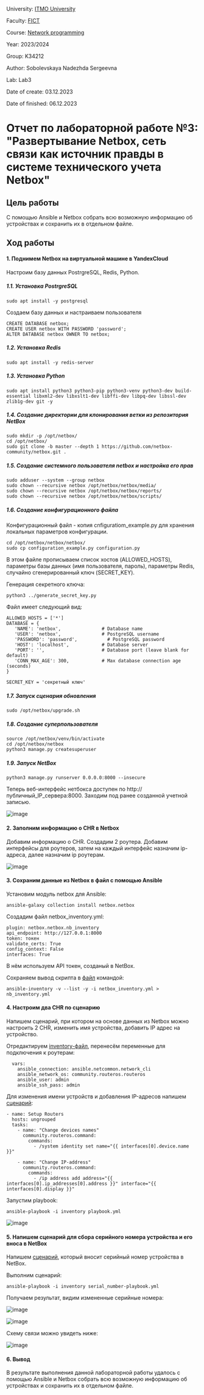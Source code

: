 University: [ITMO University](https://itmo.ru/ru/)

Faculty: [FICT](https://fict.itmo.ru)

Course: [Network programming](https://github.com/itmo-ict-faculty/network-programming)

Year: 2023/2024

Group: K34212

Author: Sobolevskaya Nadezhda Sergeevna

Lab: Lab3

Date of create: 03.12.2023

Date of finished: 06.12.2023

# Отчет по лабораторной работе №3: "Развертывание Netbox, сеть связи как источник правды в системе технического учета Netbox"

## Цель работы

С помощью Ansible и Netbox собрать всю возможную информацию об устройствах и сохранить их в отдельном файле.

## Ход работы


#### 1. Поднимем Netbox на виртуальной машине в YandexCloud

Настроим базу данных PostrgreSQL, Redis, Python.

##### 1.1. Установка PostrgreSQL
```console
sudo apt install -y postgresql
```

Создаем базу данных и настраиваем пользователя
```console
CREATE DATABASE netbox;
CREATE USER netbox WITH PASSWORD 'password';
ALTER DATABASE netbox OWNER TO netbox;
```

##### 1.2. Установка Redis
```console
sudo apt install -y redis-server
```

##### 1.3. Установка Python
```console
sudo apt install python3 python3-pip python3-venv python3-dev build-essential libxml2-dev libxslt1-dev libffi-dev libpq-dev libssl-dev zlib1g-dev git -y
```

##### 1.4. Создание директории для клонирования ветки из репозитория NetBox
```console
sudo mkdir -p /opt/netbox/
cd /opt/netbox/
sudo git clone -b master --depth 1 https://github.com/netbox-community/netbox.git .
```

##### 1.5. Создание системного пользователя netbox и настройка его прав
```console
sudo adduser --system --group netbox
sudo chown --recursive netbox /opt/netbox/netbox/media/
sudo chown --recursive netbox /opt/netbox/netbox/reports/
sudo chown --recursive netbox /opt/netbox/netbox/scripts/
```

##### 1.6. Создание конфигурационного файла
Конфигурационный файл - копия cnfiguratiom_example.py для хранения локальных параметров конфигурации.

```console
cd /opt/netbox/netbox/netbox/
sudo cp configuration_example.py configuration.py
```
В этом файле прописываем список хостов (ALLOWED_HOSTS), параметры базы данных (имя пользователя, пароль), параметры Redis, случайно сгенерированный ключ (SECRET_KEY).

Генерация секретного ключа:
```console
python3 ../generate_secret_key.py
```

Файл имеет следующий вид:

```console
ALLOWED_HOSTS = ['*']
DATABASE = {
   'NAME': 'netbox',               # Database name
   'USER': 'netbox',               # PostgreSQL username
   'PASSWORD': 'password',           # PostgreSQL password
   'HOST': 'localhost',            # Database server
   'PORT': '',                     # Database port (leave blank for default)
   'CONN_MAX_AGE': 300,            # Max database connection age (seconds)
}

SECRET_KEY = 'секретный ключ'
```

##### 1.7. Запуск сценария обновления
```console
sudo /opt/netbox/upgrade.sh
```

##### 1.8. Создание суперпользователя
```console
source /opt/netbox/venv/bin/activate
cd /opt/netbox/netbox
python3 manage.py createsuperuser
```

##### 1.9. Запуск NetBox
```console
python3 manage.py runserver 0.0.0.0:8000 --insecure
```

Теперь веб-интерфейс нетбокса доступен по http://публичный_IP_сервера:8000. Заходим под ранее созданной учетной записью.

![image](./images/lab03_1.png)


#### 2. Заполним информацию о CHR в Netbox

Добавим информацию о CHR. Создадим 2 роутера. Добавим интерфейсы для роутеров, затем на каждый интерфейс назначим ip-адреса, далее назначим ip роутерам.

![image](./images/lab03_2.png)

#### 3. Сохраним данные из Netbox в файл с помощью Ansible

Установим модуль netbox для Ansible:

```console
ansible-galaxy collection install netbox.netbox
```

Создадим файл netbox_inventory.yml:

```console
plugin: netbox.netbox.nb_inventory
api_endpoint: http://127.0.0.1:8000
token: токен
validate_certs: True
config_context: False
interfaces: True
```

В нём используем API токен, созданый в NetBox.

Сохраняем вывод скрипта в [файл](nb_inventory_old.yml) командой:

```console
ansible-inventory -v --list -y -i netbox_inventory.yml > nb_inventory.yml
```

#### 4. Настроим два CHR по сценарию

Напишем сценарий, при котором на основе данных из Netbox можно настроить 2 CHR, изменить имя устройства, добавить IP адрес на устройство.

Отредактируем [inventory-файл](nb_inventory.yml), перенесём переменные для подключения к роутерам:

```console
  vars:
    ansible_connection: ansible.netcommon.network_cli
    ansible_network_os: community.routeros.routeros
    ansible_user: admin
    ansible_ssh_pass: admin
```
Для изменения имени устройств и добавления IP-адресов напишем [сценарий](playbook.yml):
```console
- name: Setup Routers
  hosts: ungrouped
  tasks:
    - name: "Change devices names"
      community.routeros.command:
        commands:
          - /system identity set name="{{ interfaces[0].device.name }}"

    - name: "Change IP-address"
      community.routeros.command:
        commands:
          - /ip address add address="{{ interfaces[0].ip_addresses[0].address }}" interface="{{ interfaces[0].display }}"
```

Запустим playbook:

```console
ansible-playbook -i inventory playbook.yml
```

![image](./images/lab03_3.png)


#### 5. Напишем сценарий для сбора серийного номера устройства и его вноса в NetBox

Напишем [сценарий](serial_number-playbook.yml), который вносит серийный номер устройства в NetBox.

Выполним сценарий:

```console
ansible-playbook -i inventory serial_number-playbook.yml
```
Получаем результат, видим измененные серийные номера:

![image](./images/lab03_5.png)

![image](./images/lab03_6.png)

Схему связи можно увидеть ниже:

![image](./images/lab03_7.png)

#### 6. Вывод
В результате выполнения данной лабораторной работы удалось с помощью Ansible и Netbox собрать всю возможную информацию об устройствах и сохранить их в отдельном файле.
